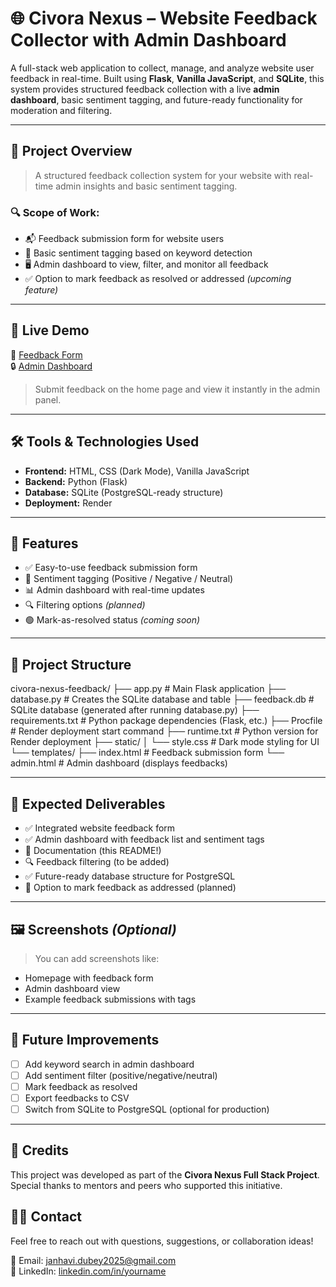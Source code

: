# 🌐 Civora Nexus – Website Feedback Collector with Admin Dashboard

A full-stack web application to collect, manage, and analyze website user feedback in real-time. Built using **Flask**, **Vanilla JavaScript**, and **SQLite**, this system provides structured feedback collection with a live **admin dashboard**, basic sentiment tagging, and future-ready functionality for moderation and filtering.

---

## 📝 Project Overview

> A structured feedback collection system for your website with real-time admin insights and basic sentiment tagging.

### 🔍 Scope of Work:
- 📬 Feedback submission form for website users
- 🧠 Basic sentiment tagging based on keyword detection
- 🖥️ Admin dashboard to view, filter, and monitor all feedback
- ✅ Option to mark feedback as resolved or addressed *(upcoming feature)*

---

## 🚀 Live Demo

🔗 [Feedback Form](https://website-feedback-1.onrender.com)  
🔒 [Admin Dashboard](https://website-feedback-1.onrender.com/admin)

> Submit feedback on the home page and view it instantly in the admin panel.

---

## 🛠️ Tools & Technologies Used

- **Frontend:** HTML, CSS (Dark Mode), Vanilla JavaScript
- **Backend:** Python (Flask)
- **Database:** SQLite (PostgreSQL-ready structure)
- **Deployment:** Render

---

## 🎯 Features

- ✅ Easy-to-use feedback submission form
- 🧠 Sentiment tagging (Positive / Negative / Neutral)
- 📊 Admin dashboard with real-time updates
- 🔍 Filtering options *(planned)*
- 🟢 Mark-as-resolved status *(coming soon)*

---

## 📁 Project Structure
civora-nexus-feedback/
├── app.py                 # Main Flask application
├── database.py            # Creates the SQLite database and table
├── feedback.db            # SQLite database (generated after running database.py)
├── requirements.txt       # Python package dependencies (Flask, etc.)
├── Procfile               # Render deployment start command
├── runtime.txt            # Python version for Render deployment
├── static/
│   └── style.css          # Dark mode styling for UI
└── templates/
    ├── index.html         # Feedback submission form
    └── admin.html         # Admin dashboard (displays feedbacks)


---

## 🧩 Expected Deliverables

- ✅ Integrated website feedback form  
- ✅ Admin dashboard with feedback list and sentiment tags  
- 📄 Documentation (this README!)  
- 🔍 Feedback filtering (to be added)  
- ✅ Future-ready database structure for PostgreSQL  
- 🔄 Option to mark feedback as addressed (planned)

---

## 🖼️ Screenshots *(Optional)*

> You can add screenshots like:
- Homepage with feedback form
- Admin dashboard view
- Example feedback submissions with tags

---
## 🔮 Future Improvements

- [ ] Add keyword search in admin dashboard
- [ ] Add sentiment filter (positive/negative/neutral)
- [ ] Mark feedback as resolved
- [ ] Export feedbacks to CSV
- [ ] Switch from SQLite to PostgreSQL (optional for production)

---
## 🙏 Credits

This project was developed as part of the **Civora Nexus Full Stack Project**. Special thanks to mentors and peers who supported this initiative.

## 🙋‍♀️ Contact

Feel free to reach out with questions, suggestions, or collaboration ideas!

📧 Email: janhavi.dubey2025@gmail.com  
🔗 LinkedIn: [linkedin.com/in/yourname](https://www.linkedin.com/in/yourname)








